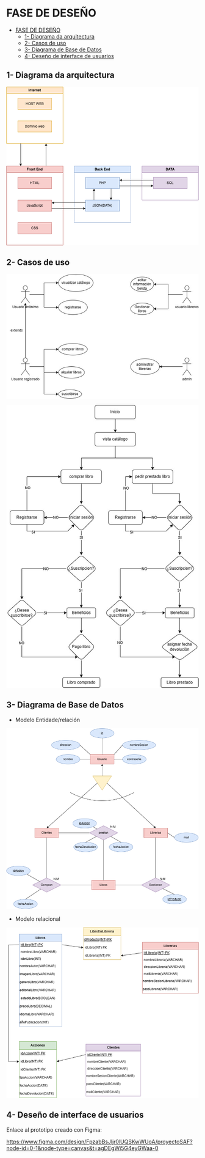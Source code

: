 # FASE DE DESEÑO

- [FASE DE DESEÑO](#fase-de-deseño)
  - [1- Diagrama da arquitectura](#1--diagrama-da-arquitectura)
  - [2- Casos de uso](#2--casos-de-uso)
  - [3- Diagrama de Base de Datos](#3--diagrama-de-base-de-datos)
  - [4- Deseño de interface de usuarios](#4--deseño-de-interface-de-usuarios)


## 1- Diagrama da arquitectura

![alt text](../img/diagrama_arquitectura_proyectoSAF.drawio.png)

## 2- Casos de uso

![alt text](../img/Diagrama-usuarios-proyectoSAF.jpg)

![alt text](..\img\Diagrama-flujo-proyectoSAF.jpg)

## 3- Diagrama de Base de Datos
- Modelo Entidade/relación

![alt text](../img/DiagramaER-proyectoSAF.drawio.png)

- Modelo relacional

![alt text](../img/Diagrama-clases-proyectoSAF.drawio.png)

## 4- Deseño de interface de usuarios

Enlace al prototipo creado con Figma:

https://www.figma.com/design/FpzabBsJljr0lUQSKwWUoA/proyectoSAF?node-id=0-1&node-type=canvas&t=agDEgWi5G4eyGWaa-0